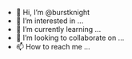 - 👋 Hi, I’m @burstknight
- 👀 I’m interested in ...
- 🌱 I’m currently learning ...
- 💞️ I’m looking to collaborate on ...
- 📫 How to reach me ...

<!---
burstknight/burstknight is a ✨ special ✨ repository because its `README.md` (this file) appears on your GitHub profile.
You can click the Preview link to take a look at your changes.
--->
